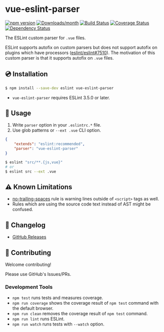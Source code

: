# vue-eslint-parser

[![npm version](https://img.shields.io/npm/v/vue-eslint-parser.svg)](https://www.npmjs.com/package/vue-eslint-parser)
[![Downloads/month](https://img.shields.io/npm/dm/vue-eslint-parser.svg)](http://www.npmtrends.com/vue-eslint-parser)
[![Build Status](https://travis-ci.org/mysticatea/vue-eslint-parser.svg?branch=master)](https://travis-ci.org/mysticatea/vue-eslint-parser)
[![Coverage Status](https://codecov.io/gh/mysticatea/vue-eslint-parser/branch/master/graph/badge.svg)](https://codecov.io/gh/mysticatea/vue-eslint-parser)
[![Dependency Status](https://david-dm.org/mysticatea/vue-eslint-parser.svg)](https://david-dm.org/mysticatea/vue-eslint-parser)

The ESLint custom parser for `.vue` files.

ESLint supports autofix on custom parsers but does not support autofix on plugins which have processors ([eslint/eslint#7510](https://github.com/eslint/eslint/issues/7510)). The motivation of this custom parser is that it supports autofix on `.vue` files.

## :cd: Installation

```bash
$ npm install --save-dev eslint vue-eslint-parser
```

- `vue-eslint-parser` requires ESLint 3.5.0 or later.

## :book: Usage

1. Write `parser` option in your `.eslintrc.*` file.
2. Use glob patterns or `--ext .vue` CLI option.

```json
{
    "extends": "eslint:recommended",
    "parser": "vue-eslint-parser"
}
```

```bash
$ eslint "src/**.{js,vue}"
# or
$ eslint src --ext .vue
```

## :warning: Known Limitations

- [no-trailing-spaces](http://eslint.org/docs/rules/no-trailing-spaces) rule is warning lines outside of `<script>` tags as well.
- Rules which are using the source code text instead of AST might be confused.

## :newspaper: Changelog

- [GitHub Releases](https://github.com/mysticatea/vue-eslint-parser/releases)

## :muscle: Contributing

Welcome contributing!

Please use GitHub's Issues/PRs.

### Development Tools

- `npm test` runs tests and measures coverage.
- `npm run coverage` shows the coverage result of `npm test` command with the default browser.
- `npm run clean` removes the coverage result of `npm test` command.
- `npm run lint` runs ESLint.
- `npm run watch` runs tests with `--watch` option.
